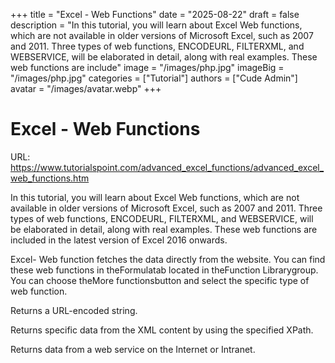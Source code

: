 +++
title = "Excel - Web Functions"
date = "2025-08-22"
draft = false
description = "In this tutorial, you will learn about Excel Web functions, which are not available in older versions of Microsoft Excel, such as 2007 and 2011. Three types of web functions, ENCODEURL, FILTERXML, and WEBSERVICE, will be elaborated in detail, along with real examples. These web functions are include"
image = "/images/php.jpg"
imageBig = "/images/php.jpg"
categories = ["Tutorial"]
authors = ["Cude Admin"]
avatar = "/images/avatar.webp"
+++

# Excel - Web Functions

URL: https://www.tutorialspoint.com/advanced_excel_functions/advanced_excel_web_functions.htm

In this tutorial, you will learn about Excel Web functions, which are not available in older versions of Microsoft Excel, such as 2007 and 2011. Three types of web functions, ENCODEURL, FILTERXML, and WEBSERVICE, will be elaborated in detail, along with real examples. These web functions are included in the latest version of Excel 2016 onwards.

Excel- Web function fetches the data directly from the website. You can find these web functions in theFormulatab located in theFunction Librarygroup. You can choose theMore functionsbutton and select the specific type of web function.

Returns a URL-encoded string.

Returns specific data from the XML content by using the specified XPath.

Returns data from a web service on the Internet or Intranet.
